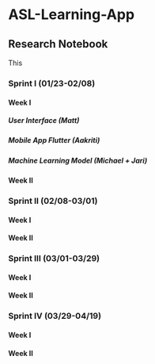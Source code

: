 # ASL-Learning-App

## Research Notebook

This 

### Sprint I (01/23-02/08)

#### Week I
##### User Interface (Matt)
##### Mobile App Flutter (Aakriti)
##### Machine Learning Model (Michael + Jari)

#### Week II

### Sprint II (02/08-03/01)

#### Week I 

#### Week II

### Sprint III (03/01-03/29)

#### Week I 

#### Week II

### Sprint IV (03/29-04/19)

#### Week I 

#### Week II
